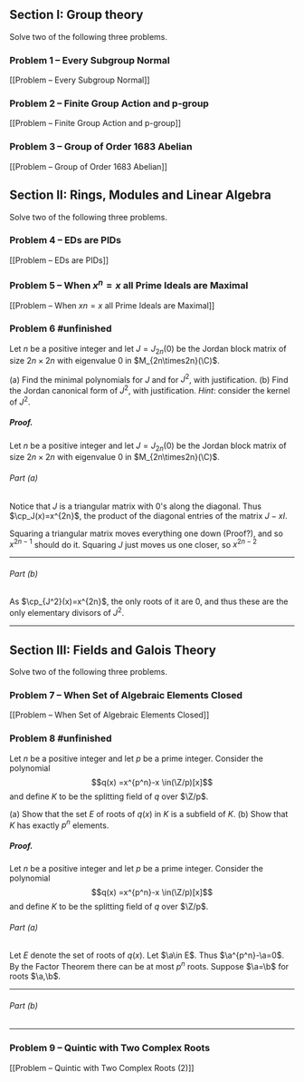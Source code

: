 ## Section I: Group theory
Solve two of the following three problems.  
### Problem 1 – Every Subgroup Normal 
[[Problem – Every Subgroup Normal]]
### Problem 2 – Finite Group Action and p-group
[[Problem – Finite Group Action and p-group]]
### Problem 3 – Group of Order 1683 Abelian
[[Problem – Group of Order 1683 Abelian]]
## Section II: Rings, Modules and Linear Algebra  
Solve two of the following three problems.  
### Problem 4 – EDs are PIDs
[[Problem – EDs are PIDs]]
### Problem 5 – When $x^n=x$ all Prime Ideals are Maximal
[[Problem – When $xn=x$ all Prime Ideals are Maximal]]
### Problem 6 #unfinished 
Let $n$ be a positive integer and let $J = J_{2n}(0)$ be the Jordan block matrix of size $2n \times 2n$ with eigenvalue 0 in $M_{2n\times2n}(\C)$.

(a) Find the minimal polynomials for $J$ and for $J^2$, with justification.
(b) Find the Jordan canonical form of $J^2$, with justification. 
*Hint*: consider the kernel of $J^2$.

##### *Proof.*
Let $n$ be a positive integer and let $J = J_{2n}(0)$ be the Jordan block matrix of size $2n \times 2n$ with eigenvalue 0 in $M_{2n\times2n}(\C)$.

###### Part (a)
Notice that $J$ is a triangular matrix with $0$'s along the diagonal. Thus $\cp_J(x)=x^{2n}$, the product of the diagonal entries of the matrix $J-xI$. 

Squaring a triangular matrix moves everything one down (Proof?), and so $x^{2n-1}$ should do it. Squaring $J$ just moves us one closer, so $x^{2n-2}$
***
###### Part (b)
As $\cp_{J^2}(x)=x^{2n}$, the only roots of it are $0$, and thus these are the only elementary divisors of $J^2$. 
***
## Section III: Fields and Galois Theory
Solve two of the following three problems.
### Problem 7 – When Set of Algebraic Elements Closed
[[Problem – When Set of Algebraic Elements Closed]]
### Problem 8 #unfinished
Let $n$ be a positive integer and let $p$ be a prime integer. Consider the polynomial $$q(x) =x^{p^n}-x \in(\Z/p)[x]$$and define $K$ to be the splitting field of $q$ over $\Z/p$.

(a) Show that the set $E$ of roots of $q(x)$ in $K$ is a subfield of $K$.
(b) Show that $K$ has exactly $p^n$ elements.

##### *Proof.*
Let $n$ be a positive integer and let $p$ be a prime integer. Consider the polynomial $$q(x) =x^{p^n}-x \in(\Z/p)[x]$$and define $K$ to be the splitting field of $q$ over $\Z/p$.

###### Part (a)
Let $E$ denote the set of roots of $q(x)$. Let $\a\in E$. Thus $\a^{p^n}-\a=0$. By the Factor Theorem there can be at most $p^n$ roots. Suppose $\a=\b$ for roots $\a,\b$. 


***
###### Part (b)
***
### Problem 9 – Quintic with Two Complex Roots
[[Problem – Quintic with Two Complex Roots (2)]]